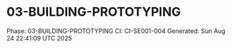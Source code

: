 # 03-BUILDING-PROTOTYPING
Phase: 03-BUILDING-PROTOTYPING
CI: CI-SE001-004
Generated: Sun Aug 24 22:41:09 UTC 2025
